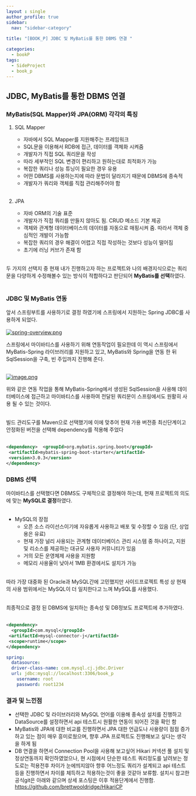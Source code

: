 ```yaml
---
layout : single
author_profile: true
sidebar: 
  nav: "sidebar-category"
  
title: "[BOOK_P] JDBC 및 MyBatis를 통한 DBMS 연결 "

categories:
  - bookP
tags:
  - SideProject
  - book_p
---
```


## JDBC, MyBatis를 통한 DBMS 연결

### MyBatis(SQL Mapper)와 JPA(ORM) 각각의 특징
1. SQL Mapper<br>
	- 자바에서 SQL Mapper를 지원해주는 프레임워크<br>
	- SQL문을 이용해서 RDB에 접근, 데이터를 객체화 시켜줌<br>
	- 개발자가 직접 SQL 쿼리문을 작성<br>
	- 따라 세부적인 SQL 변경이 편리하고 원하는대로 최적화가 가능<br>
	- 복잡한 쿼리나 성능 튜닝이 필요한 경우 유용<br>
	- 어떤 DBMS를 사용하는지에 따라 문법이 달라지기 때문에 DBMS에 종속적<br>
	- 개발자가 쿼리와 객체를 직접 관리해주어야 함 <br><br>

2. JPA<br>
	- 자바 ORM의 기술 표준<br>
	- 개발자가 직접 쿼리를 만들지 않아도 됨. CRUD 메소드 기본 제공<br>
	- 객체와 관계형 데이터베이스의 데이터를 자동으로 매핑시켜 줌. 따라서 객체 중심적인 개발이 가능함<br>
	- 복잡한 쿼리의 경우 해결이 어렵고 직접 작성하는 것보다 성능이 떨어짐<br>
	- 초기에 러닝 커브가 존재 함<br><br>

두 가지의 선택지 중 현재 내가 진행하고자 하는 프로젝트와 나의 배경지식으로는 쿼리문을 다양하게 수정해볼수 있는 방식이 적합하다고 판단되어 **MyBatis를 선택**하였다.<br><br>

### JDBC 및 MyBatis 연동

앞서 스프링부트를 사용하기로 결정 하였기에 스프링에서 지원하는 Spring JDBC를 사용하게 되었다.<br><br>
[![spring-overview.png](https://i.postimg.cc/QCDfh34w/spring-overview.png)](https://postimg.cc/LYyt3rM3) 

스프링에서 마이바티스를 사용하기 위해 연동작업이 필요한데 이 역시 스프링에서 MyBatis-Spring 라이브러리를 지원하고 있고,  MyBatis와 Spring을 연동 한 뒤 SqlSession을 구축, 빈 주입까지 진행해 준다. <br><br>

[![image.png](https://i.postimg.cc/BnzNtD7x/image.png)](https://postimg.cc/RWcwD3BF) 

위와 같은 연동 작업을 통해 MyBatis-Spring에서 생성된 SqlSession을 사용해 데이터베이스에 접근하고 마이바티스를 사용하여 전달된 쿼리문이 스프링에서도 원활히 사용 될 수 있는 것이다.<br><br>

빌드 관리도구를 Maven으로 선택했기에 이에 맞추어 현재 가용 버전중 최신단계이고 안정화된 버전을 선택해 dependency를 적용해 주었다<br><br>

``` xml
<dependency>  <groupId>org.mybatis.spring.boot</groupId>  
 <artifactId>mybatis-spring-boot-starter</artifactId>  
 <version>3.0.3</version>  
</dependency>
```

### DBMS 선택
마이바티스를 선택했다면 DBMS도 구체적으로 결정해야 하는데, 현재 프로젝트의 의도에 맞는 **MySQL로 결정**하였다. <br><br>

* MySQL의 장점<br>
	- 오픈 소스 라이선스이기에 자유롭게 사용하고 배포 및 수정할 수 있음 (단, 상업용은 유료)<br>
	- 현재 가장 널리 사용되는 관계형 데이터베이스 관리 시스템 중 하나이고, 지원 및 리소스를 제공하는 대규모 사용자 커뮤니티가 있음<br>
	- 거의 모든 운영체제 사용을 지원함<br>
	- 메모리 사용율이 낮아서 1MB 환경에서도 설치가 가능<br><br>

따라 가장 대중화 된 Oracle과 MySQL간에 고민했지만 사이드프로젝트 특성 상 현재의 사용 범위에서는 MySQL이 더 일치한다고 느껴 MySQL를 사용했다.<br><br>

최종적으로 결정 된 DBMS에 일치하는 종속성 및 DB정보도 프로젝트에 추가하였다.<br><br>

``` xml
<dependency>  
  <groupId>com.mysql</groupId>  
 <artifactId>mysql-connector-j</artifactId>  
 <scope>runtime</scope>  
</dependency>
```

``` yml
spring:  
  datasource: 
  driver-class-name: com.mysql.cj.jdbc.Driver  
  url: jdbc:mysql://localhost:3306/book_p  
    username: root  
    password: root1234
```

### 결과 및 느낀점
- 선택한 JDBC 및 라이브러리와 MySQL 언어를 이용해 종속성 설치를 진행하고 DataSource를 설정하면서 api 테스트시 원활한 연동이 되어진 것을 확인 함 <br>
- MyBatis와 JPA에 대한 비교를 진행하면서 JPA 대한 언급도나 사용량이 점점 증가하고 있는 점이 매우 흥미로웠으며, 향후 JPA 프로젝트도 진행해보고 싶다는 생각을 하게 됨<br>
- DB 연결을 하면서 Connection Pool을 사용해 보고싶어 Hikari 커넥션 풀 설치 및 정상연동까지 확인하였었으나, 현 시점에서 단순한 테스트 쿼리정도를 날려보는 정도로는 적용전후 차이가 눈에띄지않아 향후 어느정도 쿼리가 설계되고 api 테스트 등을 진행하면서 차이를 체득하고 적용하는것이 좋을 것같아 보류함. 설치시 참고한 공식git은 아래와 같으며 상세 포스팅은 이후 적용단계에서 진행함. https://github.com/brettwooldridge/HikariCP
